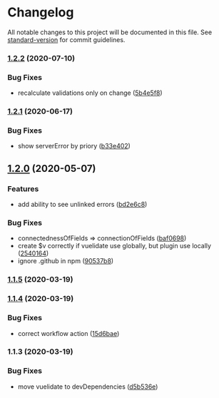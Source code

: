 # Changelog

All notable changes to this project will be documented in this file. See [standard-version](https://github.com/conventional-changelog/standard-version) for commit guidelines.

### [1.2.2](https://github.com/atnrpro/vuelidate-improver/compare/v1.2.1...v1.2.2) (2020-07-10)


### Bug Fixes

* recalculate validations only on change ([5b4e5f8](https://github.com/atnrpro/vuelidate-improver/commit/5b4e5f87d6a955edf72aab007d2ba36961880635))

### [1.2.1](https://github.com/atnrpro/vuelidate-improver/compare/v1.2.0...v1.2.1) (2020-06-17)


### Bug Fixes

* show serverError by priory ([b33e402](https://github.com/atnrpro/vuelidate-improver/commit/b33e4024e323319f65aafff8f931691c0be6fbbf))

## [1.2.0](https://github.com/atnrpro/vuelidate-improver/compare/v1.1.5...v1.2.0) (2020-05-07)


### Features

* add ability to see unlinked errors ([bd2e6c8](https://github.com/atnrpro/vuelidate-improver/commit/bd2e6c82a35ced41802b40543bf98074851dfdf1))


### Bug Fixes

* connectednessOfFields => connectionOfFields ([baf0698](https://github.com/atnrpro/vuelidate-improver/commit/baf0698dcf75f02c8dc8a23dd8ce617be23a111c))
* create $v correctly if vuelidate use globally, but plugin use locally ([2540164](https://github.com/atnrpro/vuelidate-improver/commit/2540164b65ad07a8ac0ba3d95923920dedcb1819))
* ignore .github in npm ([90537b8](https://github.com/atnrpro/vuelidate-improver/commit/90537b8021655bbefb7e7c6dc1793c05fa3e36c3))

### [1.1.5](https://github.com/atnrpro/vuelidate-improver/compare/v1.1.4...v1.1.5) (2020-03-19)

### [1.1.4](https://github.com/atnrpro/vuelidate-improver/compare/v1.1.3...v1.1.4) (2020-03-19)


### Bug Fixes

* correct workflow action ([15d6bae](https://github.com/atnrpro/vuelidate-improver/commit/15d6bae55b01e78964f81037954441c61421aba8))

### 1.1.3 (2020-03-19)


### Bug Fixes

* move vuelidate to devDependencies ([d5b536e](https://github.com/atnrpro/vuelidate-improver/commit/d5b536e0a379b7f8a35580eb3f96e3dcc3dcd38d))
